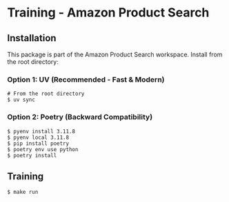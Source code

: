 # Training - Amazon Product Search

## Installation

This package is part of the Amazon Product Search workspace. Install from the root directory:

### Option 1: UV (Recommended - Fast & Modern)

```shell
# From the root directory
$ uv sync
```

### Option 2: Poetry (Backward Compatibility)

```shell
$ pyenv install 3.11.8
$ pyenv local 3.11.8
$ pip install poetry
$ poetry env use python
$ poetry install
```

## Training

```shell
$ make run
```
